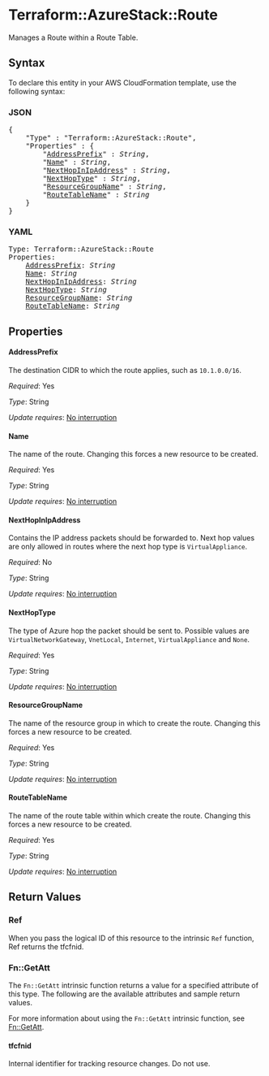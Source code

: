 # Terraform::AzureStack::Route

Manages a Route within a Route Table.

## Syntax

To declare this entity in your AWS CloudFormation template, use the following syntax:

### JSON

<pre>
{
    "Type" : "Terraform::AzureStack::Route",
    "Properties" : {
        "<a href="#addressprefix" title="AddressPrefix">AddressPrefix</a>" : <i>String</i>,
        "<a href="#name" title="Name">Name</a>" : <i>String</i>,
        "<a href="#nexthopinipaddress" title="NextHopInIpAddress">NextHopInIpAddress</a>" : <i>String</i>,
        "<a href="#nexthoptype" title="NextHopType">NextHopType</a>" : <i>String</i>,
        "<a href="#resourcegroupname" title="ResourceGroupName">ResourceGroupName</a>" : <i>String</i>,
        "<a href="#routetablename" title="RouteTableName">RouteTableName</a>" : <i>String</i>
    }
}
</pre>

### YAML

<pre>
Type: Terraform::AzureStack::Route
Properties:
    <a href="#addressprefix" title="AddressPrefix">AddressPrefix</a>: <i>String</i>
    <a href="#name" title="Name">Name</a>: <i>String</i>
    <a href="#nexthopinipaddress" title="NextHopInIpAddress">NextHopInIpAddress</a>: <i>String</i>
    <a href="#nexthoptype" title="NextHopType">NextHopType</a>: <i>String</i>
    <a href="#resourcegroupname" title="ResourceGroupName">ResourceGroupName</a>: <i>String</i>
    <a href="#routetablename" title="RouteTableName">RouteTableName</a>: <i>String</i>
</pre>

## Properties

#### AddressPrefix

The destination CIDR to which the route applies, such as `10.1.0.0/16`.

_Required_: Yes

_Type_: String

_Update requires_: [No interruption](https://docs.aws.amazon.com/AWSCloudFormation/latest/UserGuide/using-cfn-updating-stacks-update-behaviors.html#update-no-interrupt)

#### Name

The name of the route. Changing this forces a new resource to be created.

_Required_: Yes

_Type_: String

_Update requires_: [No interruption](https://docs.aws.amazon.com/AWSCloudFormation/latest/UserGuide/using-cfn-updating-stacks-update-behaviors.html#update-no-interrupt)

#### NextHopInIpAddress

Contains the IP address packets should be forwarded to. Next hop values are only allowed in routes where the next hop type is `VirtualAppliance`.

_Required_: No

_Type_: String

_Update requires_: [No interruption](https://docs.aws.amazon.com/AWSCloudFormation/latest/UserGuide/using-cfn-updating-stacks-update-behaviors.html#update-no-interrupt)

#### NextHopType

The type of Azure hop the packet should be sent to. Possible values are `VirtualNetworkGateway`, `VnetLocal`, `Internet`, `VirtualAppliance` and `None`.

_Required_: Yes

_Type_: String

_Update requires_: [No interruption](https://docs.aws.amazon.com/AWSCloudFormation/latest/UserGuide/using-cfn-updating-stacks-update-behaviors.html#update-no-interrupt)

#### ResourceGroupName

The name of the resource group in which to create the route. Changing this forces a new resource to be created.

_Required_: Yes

_Type_: String

_Update requires_: [No interruption](https://docs.aws.amazon.com/AWSCloudFormation/latest/UserGuide/using-cfn-updating-stacks-update-behaviors.html#update-no-interrupt)

#### RouteTableName

The name of the route table within which create the route. Changing this forces a new resource to be created.

_Required_: Yes

_Type_: String

_Update requires_: [No interruption](https://docs.aws.amazon.com/AWSCloudFormation/latest/UserGuide/using-cfn-updating-stacks-update-behaviors.html#update-no-interrupt)

## Return Values

### Ref

When you pass the logical ID of this resource to the intrinsic `Ref` function, Ref returns the tfcfnid.

### Fn::GetAtt

The `Fn::GetAtt` intrinsic function returns a value for a specified attribute of this type. The following are the available attributes and sample return values.

For more information about using the `Fn::GetAtt` intrinsic function, see [Fn::GetAtt](https://docs.aws.amazon.com/AWSCloudFormation/latest/UserGuide/intrinsic-function-reference-getatt.html).

#### tfcfnid

Internal identifier for tracking resource changes. Do not use.

